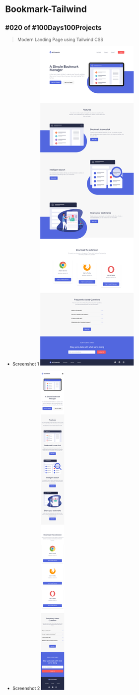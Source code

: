 # Bookmark-Tailwind
## #020 of #100Days100Projects
> Modern Landing Page using Tailwind CSS

* Screenshot 1
![Bookmark-Tailwind](https://github.com/g-k-shuvo/Bookmark-Tailwind/blob/main/images/Screenshot1.png)


* Screenshot 2
![Bookmark-Tailwind](https://github.com/g-k-shuvo/Bookmark-Tailwind/blob/main/images/Screenshot2.png)
